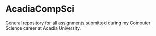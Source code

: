 # AcadiaCompSci
General repository for all assignments submitted during my Computer Science career at Acadia University.
